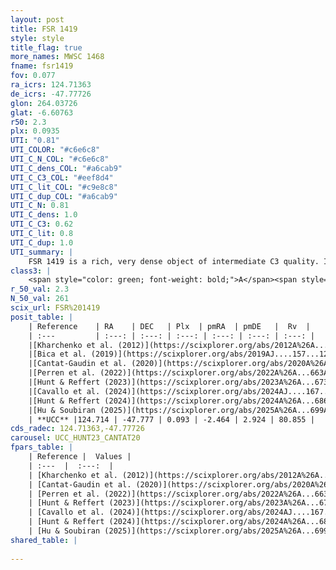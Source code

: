 ```yaml
---
layout: post
title: FSR 1419
style: style
title_flag: true
more_names: MWSC 1468
fname: fsr1419
fov: 0.077
ra_icrs: 124.71363
de_icrs: -47.77726
glon: 264.03726
glat: -6.60763
r50: 2.3
plx: 0.0935
UTI: "0.81"
UTI_COLOR: "#c6e6c8"
UTI_C_N_COL: "#c6e6c8"
UTI_C_dens_COL: "#a6cab9"
UTI_C_C3_COL: "#eef8d4"
UTI_C_lit_COL: "#c9e8c8"
UTI_C_dup_COL: "#a6cab9"
UTI_C_N: 0.81
UTI_C_dens: 1.0
UTI_C_C3: 0.62
UTI_C_lit: 0.8
UTI_C_dup: 1.0
UTI_summary: |
    FSR 1419 is a rich, very dense object of intermediate C3 quality. It is well-studied in the literature.
class3: |
    <span style="color: green; font-weight: bold;">A</span><span style="color: red; font-weight: bold;">C</span>
r_50_val: 2.3
N_50_val: 261
scix_url: FSR%201419
posit_table: |
    | Reference    | RA    | DEC   | Plx  | pmRA  | pmDE   |  Rv  |
    | :---         | :---: | :---: | :---: | :---: | :---: | :---: |
    |[Kharchenko et al. (2012)](https://scixplorer.org/abs/2012A%26A...543A.156K) | 124.748 | -47.8 | -- | -4.13 | 3.9 | -- |
    |[Bica et al. (2019)](https://scixplorer.org/abs/2019AJ....157...12B) | 124.719 | -47.79 | -- | -- | -- | -- |
    |[Cantat-Gaudin et al. (2020)](https://scixplorer.org/abs/2020A%26A...640A...1C) | 124.711 | -47.786 | 0.036 | -2.529 | 2.86 | -- |
    |[Perren et al. (2022)](https://scixplorer.org/abs/2022A%26A...663A.131P) | 124.711 | -47.786 | -- | -- | -- | -- |
    |[Hunt & Reffert (2023)](https://scixplorer.org/abs/2023A%26A...673A.114H) | 124.715 | -47.783 | 0.085 | -2.43 | 2.891 | 102.802 |
    |[Cavallo et al. (2024)](https://scixplorer.org/abs/2024AJ....167...12C) | 124.714 | -47.779 | 0.099 | -- | -- | -- |
    |[Hunt & Reffert (2024)](https://scixplorer.org/abs/2024A%26A...686A..42H) | 124.715 | -47.783 | 0.085 | -2.43 | 2.891 | 102.802 |
    |[Hu & Soubiran (2025)](https://scixplorer.org/abs/2025A%26A...699A.246H) | 124.714 | -47.779 | -- | -- | -- | -- |
    | **UCC** |124.714 | -47.777 | 0.093 | -2.464 | 2.924 | 80.855 | 
cds_radec: 124.71363,-47.77726
carousel: UCC_HUNT23_CANTAT20
fpars_table: |
    | Reference |  Values |
    | :---  |  :---:  |
    | [Kharchenko et al. (2012)](https://scixplorer.org/abs/2012A%26A...543A.156K) | `e_bv=0.791, distance=7746, log_age=8.375` |
    | [Cantat-Gaudin et al. (2020)](https://scixplorer.org/abs/2020A%26A...640A...1C) | `AVNN=1.25, DMNN=15.24, AgeNN=9.21` |
    | [Perren et al. (2022)](https://scixplorer.org/abs/2022A%26A...663A.131P) | `E(B-V)=0.57, dm=14.82, logt=9.62, FeH=0.02, Mass=11000, bfr=0.63` |
    | [Hunt & Reffert (2023)](https://scixplorer.org/abs/2023A%26A...673A.114H) | `AV50=2.376, diffAV50=2.103, MOD50=14.798, logAge50=8.739` |
    | [Cavallo et al. (2024)](https://scixplorer.org/abs/2024AJ....167...12C) | `AV50=1.85, dMod50=14.36, logAge50=9.43, [Fe/H]50=-0.23` |
    | [Hunt & Reffert (2024)](https://scixplorer.org/abs/2024A%26A...686A..42H) | `MassJ=741.955` |
    | [Hu & Soubiran (2025)](https://scixplorer.org/abs/2025A%26A...699A.246H) | `MA22=-0.15, MA23f=-0.5, MZ23=-0.56, MK24=-0.35, MF24=-0.25` |
shared_table: |
    
---
```

